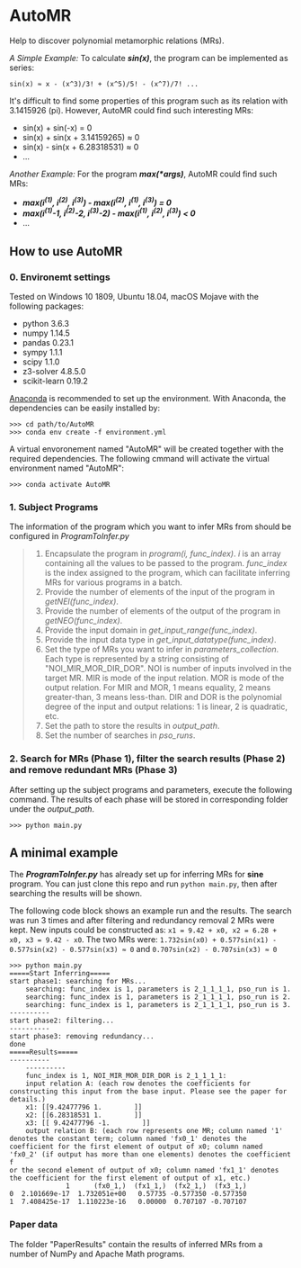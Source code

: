 # AutoMR
Help to discover polynomial metamorphic relations (MRs).

_A Simple Example:_ To calculate ___sin(x)___, the program can be implemented as series:
```
sin(x) ≈ x - (x^3)/3! + (x^5)/5! - (x^7)/7! ...
```

It's difficult to find some properties of this program such as its relation with 3.1415926 (pi). However, AutoMR could find such interesting MRs: 
- sin(x) + sin(-x) = 0
- sin(x) + sin(x + 3.14159265) ≈ 0
- sin(x) - sin(x + 6.28318531) ≈ 0
- ...

_Another Example:_ For the program ___max(*args)___, AutoMR could find such MRs: 
- ___max(i<sup>(1)</sup>, i<sup>(2)</sup>, i<sup>(3)</sup>) - max(i<sup>(2)</sup>, i<sup>(1)</sup>, i<sup>(3)</sup>) = 0___
- ___max(i<sup>(1)</sup>-1, i<sup>(2)</sup>-2, i<sup>(3)</sup>-2) - max(i<sup>(1)</sup>, i<sup>(2)</sup>, i<sup>(3)</sup>) < 0___
- ...

## How to use AutoMR

### 0. Environemt settings
Tested on Windows 10 1809, Ubuntu 18.04, macOS Mojave with the following packages:
* python 3.6.3
* numpy 1.14.5
* pandas 0.23.1
* sympy 1.1.1
* scipy 1.1.0
* z3-solver 4.8.5.0
* scikit-learn 0.19.2

[Anaconda](https://www.anaconda.com/what-is-anaconda) is recommended to set up the environment.
With Anaconda, the dependencies can be easily installed by: 
```aidl
>>> cd path/to/AutoMR
>>> conda env create -f environment.yml
```

A virtual envoronement named "AutoMR" will be created together with the required dependencies. The following cmmand will activate the virtual environment named "AutoMR":
```
>>> conda activate AutoMR
```


### 1. Subject Programs

The information of the program which you want to infer MRs from should be configured in _ProgramToInfer.py_
> 1. Encapsulate the program in _program(i, func_index)_. _i_ is an array containing all the values to be passed to the program. _func_index_ is the index assigned to the program, which can facilitate inferring MRs for various programs in a batch.
> 2. Provide the number of elements of the input of the program in _getNEI(func_index)_.
> 3. Provide the number of elements of the output of the program in _getNEO(func_index)_.
> 4. Provide the input domain in _get_input_range(func_index)_.
> 5. Provide the input data type in _get_input_datatype(func_index)_.
> 6. Set the type of MRs you want to infer in _parameters_collection_. Each type is represented by a string consisting of "NOI_MIR_MOR_DIR_DOR". NOI is number of inputs involved in the target MR. MIR is mode of the input relation. MOR is mode of the output relation. For MIR and MOR, 1 means equality, 2 means greater-than, 3 means less-than. DIR and DOR is the polynomial degree of the input and output relations: 1 is linear, 2 is quadratic, etc.
> 7. Set the path to store the results in _output_path_.
> 8. Set the number of searches in _pso_runs_.


### 2. Search for MRs (Phase 1), filter the search results (Phase 2) and remove redundant MRs (Phase 3)
After setting up the subject programs and parameters, execute the following command. The results of each phase will be stored in corresponding folder under the _output_path_.
```
>>> python main.py
```

## A minimal example
The ___ProgramToInfer.py___ has already set up for inferring MRs for __sine__ program. You can just clone this repo and run `python main.py`, then after searching the results will be shown.

The following code block shows an example run and the results. The search was run 3 times and after filtering and redundancy removal 2 MRs were kept. New inputs could be constructed as: `x1 = 9.42 + x0, x2 = 6.28 + x0, x3 = 9.42 - x0`. The two MRs were: `1.732sin(x0) + 0.577sin(x1) - 0.577sin(x2) - 0.577sin(x3) ≈ 0` and `0.707sin(x2) - 0.707sin(x3) ≈ 0`

```
>>> python main.py
=====Start Inferring=====
start phase1: searching for MRs...
    searching: func_index is 1, parameters is 2_1_1_1_1, pso_run is 1.
    searching: func_index is 1, parameters is 2_1_1_1_1, pso_run is 2.
    searching: func_index is 1, parameters is 2_1_1_1_1, pso_run is 3.
----------
start phase2: filtering...
----------
start phase3: removing redundancy...
done
=====Results=====
----------
    ----------
    func_index is 1, NOI_MIR_MOR_DIR_DOR is 2_1_1_1_1:
    input relation A: (each row denotes the coefficients for constructing this input from the base input. Please see the paper for details.)
    x1: [[9.42477796 1.        ]]
    x2: [[6.28318531 1.        ]]
    x3: [[ 9.42477796 -1.        ]]
    output relation B: (each row represents one MR; column named '1' denotes the constant term; column named 'fx0_1' denotes the coefficient for the first element of output of x0; column named 'fx0_2' (if output has more than one elements) denotes the coefficient f
or the second element of output of x0; column named 'fx1_1' denotes the coefficient for the first element of output of x1, etc.)
              1      (fx0_1,)  (fx1_1,)  (fx2_1,)  (fx3_1,)
0  2.101669e-17  1.732051e+00   0.57735 -0.577350 -0.577350
1  7.408425e-17  1.110223e-16   0.00000  0.707107 -0.707107
```

### Paper data
The folder "PaperResults" contain the results of inferred MRs from a number of NumPy and Apache Math programs.

